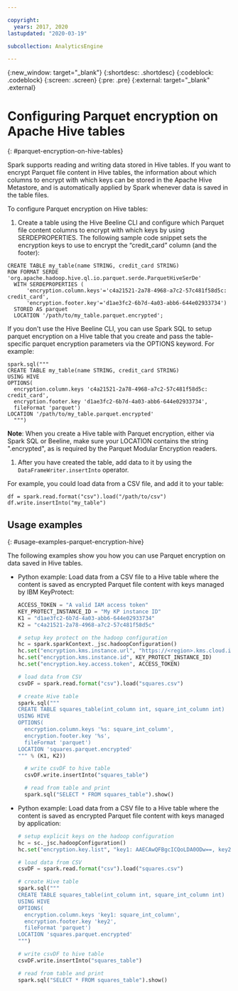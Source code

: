 ```yaml
---

copyright:
  years: 2017, 2020
lastupdated: "2020-03-19"

subcollection: AnalyticsEngine

---
```


<!-- Attribute definitions -->
{:new_window: target="_blank"}
{:shortdesc: .shortdesc}
{:codeblock: .codeblock}
{:screen: .screen}
{:pre: .pre}
{:external: target="_blank" .external}

# Configuring Parquet encryption on Apache Hive tables
{: #parquet-encryption-on-hive-tables}

Spark supports reading and writing data stored in Hive tables. If you want to encrypt Parquet file content in Hive tables, the information about which columns to encrypt with which keys can be stored in the Apache Hive Metastore, and is automatically applied by Spark whenever data is saved in the table files.

To configure Parquet encryption on Hive tables:

1. Create a table using the Hive Beeline CLI and configure which Parquet file content columns to encrypt with which keys by using  SERDEPROPERTIES. The following sample code snippet sets the encryption keys to use to encrypt the “credit_card” column (and the footer):

  ```
  CREATE TABLE my_table(name STRING, credit_card STRING)
  ROW FORMAT SERDE 'org.apache.hadoop.hive.ql.io.parquet.serde.ParquetHiveSerDe'
    WITH SERDEPROPERTIES (
        'encryption.column.keys'='c4a21521-2a78-4968-a7c2-57c481f58d5c: credit_card',
        'encryption.footer.key'='d1ae3fc2-6b7d-4a03-abb6-644e02933734')
    STORED AS parquet
    LOCATION '/path/to/my_table.parquet.encrypted';
  ```

  If you don't use the Hive Beeline CLI, you can use Spark SQL to setup parquet encryption on a Hive table that you create and pass the table-specific parquet encryption parameters via the OPTIONS keyword. For example:

  ```
  spark.sql("""
  CREATE TABLE my_table(name STRING, credit_card STRING)
  USING HIVE
  OPTIONS(
    encryption.column.keys 'c4a21521-2a78-4968-a7c2-57c481f58d5c: credit_card',
    encryption.footer.key 'd1ae3fc2-6b7d-4a03-abb6-644e02933734',
    fileFormat 'parquet')
  LOCATION '/path/to/my_table.parquet.encrypted'
    """)
  ```

  **Note**: When you create a Hive table with Parquet encryption, either via Spark SQL or Beeline, make sure your LOCATION contains the string ".encrypted", as is required by the Parquet Modular Encryption readers.

1. After you have created the table, add data to it by using the `DataFrameWriter.insertInto` operator.

  For example, you could load data from a CSV file, and add it to your table:
  ```
  df = spark.read.format("csv").load("/path/to/csv")
  df.write.insertInto("my_table")
  ```

## Usage examples
{: #usage-examples-parquet-encryption-hive}

The following examples show you how you can use Parquet encryption on data saved in Hive tables.

- Python example: Load data from a CSV file to a Hive table where the content is saved as encrypted Parquet file content with keys managed by IBM KeyProtect:

  ```python
  ACCESS_TOKEN = "A valid IAM access token"
  KEY_PROTECT_INSTANCE_ID = "My KP instance ID"
  K1 = "d1ae3fc2-6b7d-4a03-abb6-644e02933734"
  K2 = "c4a21521-2a78-4968-a7c2-57c481f58d5c"

  # setup key protect on the hadoop configuration
  hc = spark.sparkContext._jsc.hadoopConfiguration()
  hc.set("encryption.kms.instance.url", "https://<region>.kms.cloud.ibm.com")
  hc.set("encryption.kms.instance.id", KEY_PROTECT_INSTANCE_ID)
  hc.set("encryption.key.access.token", ACCESS_TOKEN)

  # load data from CSV
  csvDF = spark.read.format("csv").load("squares.csv")

  # create Hive table
  spark.sql("""
  CREATE TABLE squares_table(int_column int, square_int_column int)
  USING HIVE
  OPTIONS(
    encryption.column.keys '%s: square_int_column',
    encryption.footer.key '%s',
    fileFormat 'parquet')
  LOCATION 'squares.parquet.encrypted'
  """ % (K1, K2))

    # write csvDF to hive table
    csvDF.write.insertInto("squares_table")

    # read from table and print
    spark.sql("SELECT * FROM squares_table").show()
    ```
- Python example: Load data from a CSV file to a Hive table where the content is saved as encrypted Parquet file content with keys managed by application:

  ```python
  # setup explicit keys on the hadoop configuration
  hc = sc._jsc.hadoopConfiguration()
  hc.set("encryption.key.list", "key1: AAECAwQFBgcICQoLDA0ODw==, key2: AAECAAECAAECAAECAAECAA==")

  # load data from CSV
  csvDF = spark.read.format("csv").load("squares.csv")

  # create Hive table
  spark.sql("""
  CREATE TABLE squares_table(int_column int, square_int_column int)
  USING HIVE
  OPTIONS(
    encryption.column.keys 'key1: square_int_column',
    encryption.footer.key 'key2',
    fileFormat 'parquet')
  LOCATION 'squares.parquet.encrypted'
  """)

  # write csvDF to hive table
  csvDF.write.insertInto("squares_table")

  # read from table and print
  spark.sql("SELECT * FROM squares_table").show()
  ```
